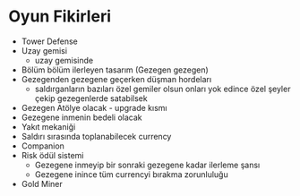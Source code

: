 # Oyun Fikirleri
- Tower Defense
- Uzay gemisi
	- uzay gemisinde 
- Bölüm bölüm ilerleyen tasarım (Gezegen gezegen)
- Gezegenden gezegene geçerken düşman hordeları
	- saldırganların bazıları özel gemiler olsun onları yok edince özel şeyler çekip gezegenlerde satabilsek
- Gezegen Atölye olacak - upgrade kısmı
- Gezegene inmenin bedeli olacak
- Yakıt mekaniği
- Saldırı sırasında toplanabilecek currency
- Companion
- Risk ödül sistemi
	- Gezegene inmeyip bir sonraki gezegene kadar ilerleme şansı
	- Gezegene inince tüm currencyi bırakma zorunluluğu
- Gold Miner
